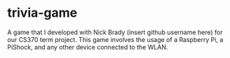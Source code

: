 # trivia-game

A game that I developed with Nick Brady (insert github username here) for our CS370 term project.
This game involves the usage of a Raspberry Pi, a PiShock, and any other device connected to the WLAN.
